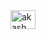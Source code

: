 <a href="#" target="_blank">
    <img align="center" src="https://drive.google.com/uc?export=view&id=1WRojYiiZYa90RIMnMslkq3uBLMCjWGa3" alt="akash" height="30" width="40" />
</a>
